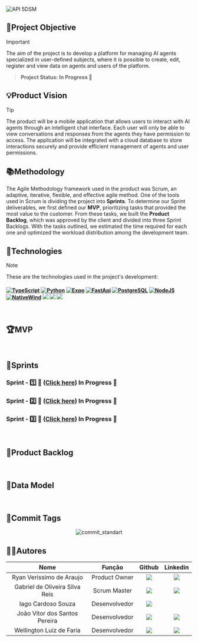 
![API 5DSM](https://github.com/user-attachments/assets/ff71198c-2bc6-464c-81e3-39114a6dab30)

<span id="objective">


## 📌Project Objective 
> [!IMPORTANT]
The aim of the project is to develop a platform for managing AI agents specialized in user-defined subjects, where it is possible to create, edit, register and view data on agents and users of the platform.


> **Project Status: In Progress :construction:**

<span id="vision">

 ## 💡Product Vision
> [!TIP]
> The product will be a mobile application that allows users to interact with AI agents through an intelligent chat interface. Each user will only be able to view conversations and responses from the agents they have permission to access. The application will be integrated with a cloud database to store interactions securely and provide efficient management of agents and user permissions.

## 📚Methodology
The Agile Methodology framework used in the product was Scrum, an adaptive, iterative, flexible, and effective agile method. One of the tools used in Scrum is dividing the project into **Sprints**. To determine our Sprint deliverables, we first defined our **MVP**, prioritizing tasks that provided the most value to the customer. From these tasks, we built the **Product Backlog**, which was approved by the client and divided into three Sprint Backlogs. With the tasks outlined, we estimated the time required for each one and optimized the workload distribution among the development team.  

<span id="technologies"> 
 
## 🔌**Technologies**
> [!NOTE]
> These are the technologies used in the project's development:

<h4 align="left">
 <a href="https://www.typescriptlang.org/" target="_blank"><img src="https://img.shields.io/badge/TypeScript-2f74c0?style=for-the-badge&logo=TypeScript&logoColor=white" alt ='TypeScript'target="_blank"></a>
 <a href="https://www.python.org/" target="_blank"><img src="https://img.shields.io/badge/python-3670A0?style=for-the-badge&logo=python&logoColor=ffdd54" alt='Python' target="_blank"></a>
 <a href="https://expo.dev/" target="_blank"><img src="https://img.shields.io/badge/Expo-black?style=for-the-badge&logo=expo&logoColor=white" alt='Expo' target="_blank"></a>
 <a href="https://fastapi.tiangolo.com/" target="_blank"><img src="https://img.shields.io/badge/FastApi-00A086.svg?style=for-the-badge&logo=fastapi&logoColor=white" alt='FastApi' target="_blank"></a>
 <a href="https://www.postgresql.org/" target="_blank"><img src="https://img.shields.io/badge/postgresql-336791.svg?style=for-the-badge&logo=postgresql&logoColor=white" alt='PostgreSQL' target="_blank"></a>
 <a href="https://www.npmjs.com/" target="_blank"><img src="https://img.shields.io/badge/Npm-D50000?style=for-the-badge&logo=npm&logoColor=white" alt='NodeJS' target="_blank"></a>
 <a href="https://www.nativewind.dev/" target="_blank"><img src="https://img.shields.io/badge/NativeWind-%2338B2AC.svg?style=for-the-badge&logo=tailwind-css&logoColor=white" alt='NativeWind' target="_blank"></a>
 <a href="https://www.figma.com" target="_blank"><img src="https://img.shields.io/badge/-Figma-%23E4405F?style=for-the-badge&logo=Figma&logoColor=white" target="_blank"></a>
 <a href="https://www.docker.com/" target="_blank"><img src="https://img.shields.io/badge/docker-1D63ED.svg?style=for-the-badge&logo=docker&logoColor=white" target="_blank"></a>
 <a href="https://swagger.io/" target="_blank"><img src="https://img.shields.io/badge/-Swagger-%23Clojure?style=for-the-badge&logo=swagger&logoColor=white" target="_blank"></a>
</h4>
 <br> 
 
 <span id="mvp"> 
 
  ## 🏆**MVP** 
  
  <br>
  
  <span id="sprints"> 
  
  ## 📅Sprints
  ### Sprint - 1️⃣ 🎯 ([Click here](https://github.com/Grupo-Syntax-Squad/API-5-DOCS/tree/sprint-1)) In Progress :construction:  
  ### Sprint - 2️⃣ 🎯 ([Click here](https://github.com/Grupo-Syntax-Squad/API-5-DOCS/tree/sprint-2)) In Progress :construction:  
  ### Sprint - 3️⃣ 🎯 ([Click here](https://github.com/Grupo-Syntax-Squad/API-5-DOCS/tree/sprint-3)) In Progress :construction:  
  
<br> 

<span id="backlog">

 ## 🌱Product Backlog 
 
 <br>
 
 ## 🧱Data Model
 
 <p align="center"> 
  <br> 
  
  ## 📜Commit Tags 
  <div align="center">

 ![commit_standart](https://github.com/user-attachments/assets/587ef35c-d6d6-4052-9710-8bb0aa9705cc)
   
  </div>

## 👨‍💻**Autores** 

|      Nome      |    Função       |                            Github                             |                           Linkedin                           |
| :--------------: | :-----------: | :----------------------------------------------------------: | :----------------------------------------------------------: |
| Ryan Verissimo de Araujo     | Product Owner | <a href="https://github.com/ryandaraujo"><img src="https://img.shields.io/badge/GitHub-100000?style=for-the-badge&logo=github&logoColor=white"></a> | <a href="https://www.linkedin.com/in/ryan-verissimo-de-araujo-910925239/"><img src="https://img.shields.io/badge/LinkedIn-0077B5?style=for-the-badge&logo=linkedin&logoColor=white"></a> |
| Gabriel de Oliveira Silva Reis    | Scrum Master | <a href="https://github.com/b4hia"><img src="https://img.shields.io/badge/GitHub-100000?style=for-the-badge&logo=github&logoColor=white"></a> | <a href="https://www.linkedin.com/in/b4hia/"><img src="https://img.shields.io/badge/LinkedIn-0077B5?style=for-the-badge&logo=linkedin&logoColor=white"></a> |
| Iago Cardoso Souza  | Desenvolvedor | <a href="https://github.com/iagocpv"><img src="https://img.shields.io/badge/GitHub-100000?style=for-the-badge&logo=github&logoColor=white"></a> |
| João Vitor dos Santos Pereira  | Desenvolvedor | <a href="https://github.com/JaovitoP"><img src="https://img.shields.io/badge/GitHub-100000?style=for-the-badge&logo=github&logoColor=white"></a> | <a href="https://www.linkedin.com/in/joaopereira18/"><img src="https://img.shields.io/badge/LinkedIn-0077B5?style=for-the-badge&logo=linkedin&logoColor=white"></a> |
| Wellington Luiz de Faria   | Desenvolvedor | <a href="https://github.com/WellingtonLFaria"><img src="https://img.shields.io/badge/GitHub-100000?style=for-the-badge&logo=github&logoColor=white"></a> | <a href="https://br.linkedin.com/in/wellington-luiz-de-faria-92007425b"><img src="https://img.shields.io/badge/LinkedIn-0077B5?style=for-the-badge&logo=linkedin&logoColor=white"></a> |
